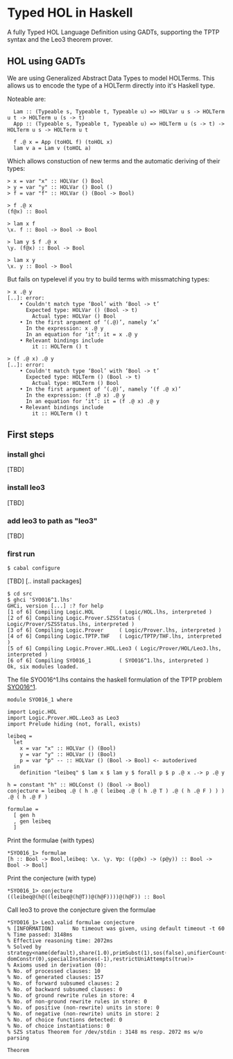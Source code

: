 # Typed HOL in Haskell
A fully Typed HOL Language Definition using GADTs, supporting the TPTP syntax and the Leo3 theorem prover.

## HOL using GADTs
We are using Generalized Abstract Data Types to model HOLTerms. 
This allows us to encode the type of a HOLTerm directly into it's Haskell type.

Noteable are:
```
  Lam :: (Typeable s, Typeable t, Typeable u) => HOLVar u s -> HOLTerm u t -> HOLTerm u (s -> t)
  App :: (Typeable s, Typeable t, Typeable u) => HOLTerm u (s -> t) -> HOLTerm u s -> HOLTerm u t

  f .@ x = App (toHOL f) (toHOL x)
  lam v a = Lam v (toHOL a)
```

Which allows constuction of new terms and the automatic deriving of their types:
```
> x = var "x" :: HOLVar () Bool
> y = var "y" :: HOLVar () Bool ()
> f = var "f" :: HOLVar () (Bool -> Bool)

> f .@ x
(f@x) :: Bool

> lam x f
\x. f :: Bool -> Bool -> Bool

> lam y $ f .@ x
\y. (f@x) :: Bool -> Bool

> lam x y
\x. y :: Bool -> Bool
```

But fails on typelevel if you try to build terms with missmatching types:
```
> x .@ y
[..]: error:
    • Couldn't match type ‘Bool’ with ‘Bool -> t’
      Expected type: HOLVar () (Bool -> t)
        Actual type: HOLVar () Bool
    • In the first argument of ‘(.@)’, namely ‘x’
      In the expression: x .@ y
      In an equation for ‘it’: it = x .@ y
    • Relevant bindings include
        it :: HOLTerm () t

> (f .@ x) .@ y
[..]: error:
    • Couldn't match type ‘Bool’ with ‘Bool -> t’
      Expected type: HOLTerm () (Bool -> t)
        Actual type: HOLTerm () Bool
    • In the first argument of ‘(.@)’, namely ‘(f .@ x)’
      In the expression: (f .@ x) .@ y
      In an equation for ‘it’: it = (f .@ x) .@ y
    • Relevant bindings include
        it :: HOLTerm () t
```

## First steps 
### install ghci
[TBD]

### install leo3
[TBD]

### add leo3 to path as "leo3"
[TBD]

### first run
```
$ cabal configure
```
[TBD] [.. install packages]

```
$ cd src
$ ghci 'SYO016^1.lhs' 
GHCi, version [...] :? for help
[1 of 6] Compiling Logic.HOL        ( Logic/HOL.lhs, interpreted )
[2 of 6] Compiling Logic.Prover.SZSStatus ( Logic/Prover/SZSStatus.lhs, interpreted )
[3 of 6] Compiling Logic.Prover     ( Logic/Prover.lhs, interpreted )
[4 of 6] Compiling Logic.TPTP.THF   ( Logic/TPTP/THF.lhs, interpreted )
[5 of 6] Compiling Logic.Prover.HOL.Leo3 ( Logic/Prover/HOL/Leo3.lhs, interpreted )
[6 of 6] Compiling SYO016_1         ( SYO016^1.lhs, interpreted )
Ok, six modules loaded.
```

The file SYO016^1.lhs contains the haskell formulation of the TPTP problem [SYO016^1](http://www.tptp.org/cgi-bin/SeeTPTP?Category=Problems&Domain=SYO&File=SYO016^1.p).
```
module SYO016_1 where

import Logic.HOL
import Logic.Prover.HOL.Leo3 as Leo3
import Prelude hiding (not, forall, exists)

leibeq =
  let
    x = var "x" :: HOLVar () (Bool) 
    y = var "y" :: HOLVar () (Bool) 
    p = var "p" -- :: HOLVar () (Bool -> Bool) <- autoderived
  in
    definition "leibeq" $ lam x $ lam y $ forall p $ p .@ x .-> p .@ y

h = constant "h" :: HOLConst () (Bool -> Bool)
conjecture = leibeq .@ ( h .@ ( leibeq .@ ( h .@ T ) .@ ( h .@ F ) ) ) .@ ( h .@ F )

formulae = 
  [ gen h
  , gen leibeq
  ]
```

Print the formulae (with types)
```
*SYO016_1> formulae
[h :: Bool -> Bool,leibeq: \x. \y. ∀p: ((p@x) -> (p@y)) :: Bool -> Bool -> Bool]
```

Print the conjecture (with type)
```
*SYO016_1> conjecture
((leibeq@(h@((leibeq@(h@T))@(h@F))))@(h@F)) :: Bool
```

Call leo3 to prove the conjecture given the formulae
```
*SYO016_1> Leo3.valid formulae conjecture
% [INFORMATION]      No timeout was given, using default timeout -t 60 
% Time passed: 3148ms
% Effective reasoning time: 2072ms
% Solved by strategy<name(default),share(1.0),primSubst(1),sos(false),unifierCount(1),uniDepth(8),boolExt(true),choice(true),renaming(true),funcspec(false), domConstr(0),specialInstances(-1),restrictUniAttempts(true)>
% Axioms used in derivation (0): 
% No. of processed clauses: 10
% No. of generated clauses: 157
% No. of forward subsumed clauses: 2
% No. of backward subsumed clauses: 0
% No. of ground rewrite rules in store: 4
% No. of non-ground rewrite rules in store: 0
% No. of positive (non-rewrite) units in store: 0
% No. of negative (non-rewrite) units in store: 2
% No. of choice functions detected: 0
% No. of choice instantiations: 0
% SZS status Theorem for /dev/stdin : 3148 ms resp. 2072 ms w/o parsing

Theorem
```
